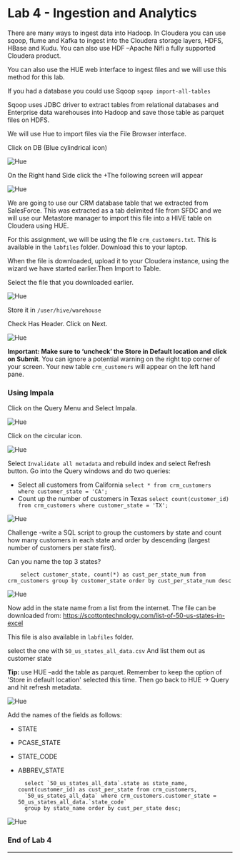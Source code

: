 # Lab 4 - Ingestion and Analytics

There are many ways to ingest data into Hadoop. In Cloudera you can use sqoop, flume and Kafka to ingest into the Cloudera storage layers, HDFS, HBase and Kudu. You can also use HDF –Apache Nifi a fully supported Cloudera product.

You can also use the HUE web interface to ingest files and we will use this method for this lab.

If you had a database you could use Sqoop ``sqoop import-all-tables ``
	
Sqoop uses JDBC driver to extract tables from relational databases and Enterprise data warehouses into Hadoop and save those table as parquet files on HDFS.

We will use Hue to import files via the File Browser interface.

Click on DB (Blue cylindrical icon)

![Hue](./images/lab04-a.jpg)

On the Right hand Side click the +The following screen will appear

![Hue](./images/lab04-c.jpg)

We are going to use our CRM database table that we extracted from SalesForce. This was extracted as a tab delimited file from SFDC and we will use our Metastore manager to import this file into a HIVE table on Cloudera using HUE.

For this assignment, we will be using the file ``crm_customers.txt``. This is available in the ``labfiles`` folder. Download this to your laptop. 

When the file is downloaded, upload it to your Cloudera instance, using the wizard we have started earlier.Then Import to Table.

Select the file that you downloaded earlier.

![Hue](./images/lab04-d.jpg)

Store it in ``/user/hive/warehouse``

Check Has Header.
Click on Next.

![Hue](./images/lab04-e.jpg)

**Important: Make sure to ‘uncheck’ the Store in Default location and click on Submit**. You can ignore a potential warning on the right top corner of your screen. Your new table ``crm_customers`` will appear on the left hand pane. 

### Using Impala

Click on the Query Menu and Select Impala.

![Hue](./images/lab04-f.jpg)

Click on the circular icon. 

![Hue](./images/lab04-g.jpg)

Select ``Invalidate all metadata`` and rebuild index and select Refresh button. 
Go into the Query windows and do two queries:

* Select all customers from California
		```select * from crm_customers 
		where customer_state = 'CA';```
* Count up the number of customers in Texas
		```select count(customer_id) from crm_customers where customer_state = 'TX';```
		
![Hue](./images/lab04-h.jpg)

Challenge -write a SQL script to group the customers by state and count how many customers in each state and order by descending (largest number of customers per state first).

Can you name the top 3 states?

		select customer_state, count(*) as cust_per_state_num from crm_customers group by customer_state order by cust_per_state_num desc

![Hue](./images/lab04-i.jpg)

Now add in the state name from a list from the internet. The file can be downloaded from: https://scottontechnology.com/list-of-50-us-states-in-excel

This file is also available in ``labfiles`` folder.

select the one with ``50_us_states_all_data.csv`` And list them out as customer state

**Tip:** use  HUE –add the table as parquet. Remember to keep the option of 'Store in default location' selected this time. Then go back to HUE -> Query and hit refresh metadata.

![Hue](./images/lab04-j.jpg)

Add the names of the fields as follows:

* STATE
* PCASE_STATE
* STATE_CODE
* ABBREV_STATE

		select `50_us_states_all_data`.state as state_name, count(customer_id) as cust_per_state from crm_customers, 
		`50_us_states_all_data` where crm_customers.customer_state = 50_us_states_all_data.`state_code` 
		group by state_name order by cust_per_state desc;

![Hue](./images/lab04-k.jpg)

### End of Lab 4
---





